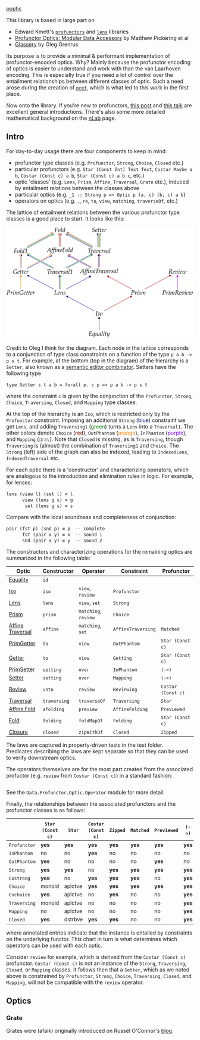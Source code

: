 [poptic](https://www.cs.ox.ac.uk/people/jeremy.gibbons/publications/poptics.pdf)

This library is based in large part on 

- Edward Kmett's [`profunctors`](http://hackage.haskell.org/package/profunctors) and [`lens`](http://hackage.haskell.org/package/lens) libraries
- [Profunctor Optics: Modular Data Accessors](https://arxiv.org/abs/1703.10857) by Matthew Pickering et al
- [Glassery](http://oleg.fi/gists/posts/2017-04-18-glassery.html) by Oleg Grenrus

Its purpose is to provide a minimal & performant implementation of profunctor-encoded optics. Why? 
Mainly because the profunctor encoding of optics is easier to understand and work with than the van Laarhoven encoding. 
This is especially true if you need a lot of control over the entailment relationships between different classes of optic.
Such a need arose during the creation of [`pref`](https://github.com/cmk/putil/tree/master/pref), which is what led to this work in the first place. 

Now onto the library. If you're new to profunctors, [this post](http://blog.sigfpe.com/2011/07/profunctors-in-haskell.html) and [this talk](https://www.youtube.com/watch?v=OJtGECfksds) are excellent general introductions. 
There's also some more detailed mathematical background on the [nLab](https://ncatlab.org/nlab/show/profunctor) page.

## Intro

For day-to-day usage there are four components to keep in mind:

- profunctor type classes (e.g. `Profunctor`, `Strong`, `Choice`, `Closed` etc.)
- particular profunctors (e.g. `Star (Const Int) Text Text`, `Costar Maybe a b`, `Costar (Const c) a b`, `Star (Const c) a b c`, etc.)
- optic 'classes' (e.g. `Lens`, `Prism`, `Affine`, `Traversal`, `Grate` etc.), induced by entailment relations between the classes above
- particular optics (e.g. `_1 :: Strong p => Optic p (a, c) (b, c) a b`)
- operators on optics (e.g. `.`, `re`, `to`, `view`, `matching`, `traverseOf`, etc.)


The lattice of entailment relations between the various profunctor type classes is a good place to start. 
It looks like this:

<div class="text-center">
<img title="optics diagram" src="./optics-hierarchy.svg" />
</div>

Credit to Oleg I think for the diagram.
Each node in the lattice corresponds to a conjunction of type class constraints on a function of the type `p a b -> p s t`.
For example, at the bottom (top in the diagram) of the hierarchy is a `Setter`, also known as a [semantic editor combinator](http://conal.net/blog/posts/semantic-editor-combinators).
Setters have the following type 

```
type Setter s t a b = forall p. c p => p a b -> p s t
``` 

where the constraint `c` is given by the conjunction of the `Profunctor`, `Strong`, `Choice`, `Traversing`, `Closed`, and `Mapping` type classes.
 
At the top of the hierarchy is an `Iso`, which is restricted only by the `Profunctor` constraint.
Imposing an additional `Strong` (<span style="color:#000080">blue</span>) constraint we get `Lens`,
and adding `Traversing1` (<span style="color:#008000">green</span>) turns a `Lens` into a `Traversal1`.
The other colors denote `Choice` (<span style="color:#800000">red</span>),
`OutPhantom` (<span style="color:#ff8000">orange</span>),
`InPhantom` (<span style="color:#8000ff">purple</span>), and
`Mapping` (<span style="color:#808080">gray</span>). 
Note that `Closed` is missing, as is `Traversing`, though `Traversing` is (almost) the combination of `Traversing1` and `Choice`.
The `Strong` (left) side of the graph can also be indexed, leading to `IndexedLens`, `IndexedTraversal` etc. 


For each optic there is a 'constructor' and characterizing operators, which are analogous to the introduction and elimination rules in logic. 
For example, for lenses:

```
lens (view l) (set l) ≡ l
      view (lens g s) ≡ g
       set (lens g s) ≡ s
```

Compare with the local soundness and completeness of conjunction:

```
pair (fst p) (snd p) ≡ p  -- complete
      fst (pair x y) ≡ x  -- sound 1
      snd (pair x y) ≡ y  -- sound 2
```

The constructors and characterizing operations for the remaining optics are summarized in the following table:

| Optic | Constructor | Operator | Constraint | Profunctor |
| --- | --- | --- | --- | --- |
| [Equality](#equality)                 | `id`            |                      |                     |               |
| [Iso](#iso)                           | `iso`           | `view`, `review`     | `Profunctor`        |               |
| [Lens](#lens)                         | `lens`          | `view`, `set`        | `Strong`            |               |
| [Prism](#prism)                       | `prism`         | `matching`, `review` | `Choice`            |               |
| [Affine Traversal](#affine-traversal) | `affine`        | `matching`, `set`    | `AffineTraversing`  | `Matched`       |
| [PrimGetter](#getter)                 | `to`            | `view`               | `OutPhantom`        | `Star (Const c)` |
| [Getter](#getter)                     | `to`            | `view`               | `Getting`           | `Star (Const c)` |
| [PrimSetter](#setter)                 | `setting`       | `over`               | `InPhantom`         | `(->)`        |
| [Setter](#setter)                     | `setting`       | `over`               | `Mapping`           | `(->)`        |
| [Review](#review)                     | `unto`          | `review`             | `Reviewing`         | `Costar (Const c)`      |
| [Traversal](#traversal)               | `traversing`    | `traverseOf`         | `Traversing`        | `Star`        |
| [Affine Fold](#fold-and-affine-fold)  | `afolding`      | `preview`            | `AffineFolding`     | `Previewed`   |
| [Fold](#fold-and-affine-fold)         | `folding`       | `foldMapOf`          | `Folding`           | `Star (Const c)` |
| [Closure](#closure)                   | `closed`        | `zipWithOf`          | `Closed`            | `Zipped`      |

The laws are captured in property-driven tests in the test folder.  
Predicates describing the laws are kept separate so that they can be used to verify downstream optics.

The operators themselves are for the most part created from the associated profuctor (e.g. `review` from `Costar (Const c)`) in a standard fashion:

```

```

See the `Data.Profunctor.Optic.Operator` module for more detail. 



Finally, the relationships between the associated profunctors and the profunctor classes is as follows:

| | `Star (Const c)` | `Star` | `Costar (Const c)` | `Zipped` | `Matched` | `Previewed` |  `(->)` |
| --- | --- | --- | --- | --- | --- | --- | --- |
| `Profunctor`      | **yes** | **yes** | **yes** | **yes** | **yes** | **yes** | **yes** |
| `InPhantom`       | no      | no      | **yes** | no      | no      | no      | no      |
| `OutPhantom`      | **yes** | no      | no      | no      | no      | **yes** | no      |
| `Strong`          | **yes** | **yes** | no      | **yes** | **yes** | **yes** | **yes** |
| `Costrong`        | **yes** | no      | **yes** | **yes** | **yes** | no      | **yes** |
| `Choice`          | monoid  | aplctve | **yes** | **yes** | **yes** | **yes** | **yes** |
| `Cochoice`        | **yes** | aplctve | no      | **yes** | no      | no      | **yes** | 
| `Traversing`      | monoid  | aplctve | no      | no      | no      | no      | **yes** |
| `Mapping`         | no      | aplctve | no      | no      | no      | no      | **yes** |
| `Closed`          | **yes** | dstrbve | **yes** | **yes** | no      | no      | **yes** |



where annotated entries indicate that the instance is entailed by constraints on the underlying functor. 
This chart in turn is what determines which operators can be used with each optic.

Consider `review` for example, which is derived from the `Costar (Const c)` profunctor. `Costar (Const c)` is not an instance of the `Strong`, `Traversing`, `Closed`, or `Mapping` classes. It follows then that a `Setter`, which as we noted above is constrained by `Profunctor`, `Strong`, `Choice`, `Traversing`, `Closed`, and `Mapping`, will not be compatible with the `review` operator.



## Optics


### Grate

Grates were (afaik) originally introduced on Russel O'Connor's [blog](https://r6research.livejournal.com/28050.html).
